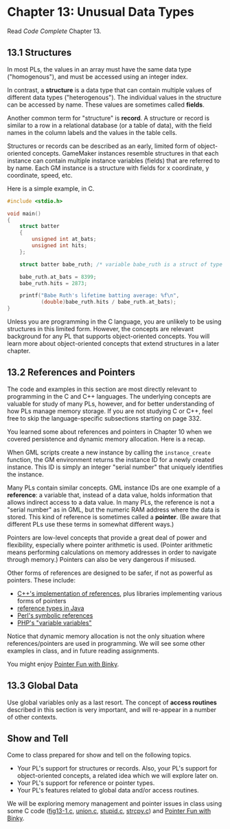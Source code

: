 # Chapter 13: Unusual Data Types

Read *Code Complete* Chapter 13.

## 13.1 Structures

In most PLs, the values in an array must have the same data type ("homogenous"), and must be accessed using an integer index.

In contrast, a **structure** is a data type that can contain multiple values of different data types ("heterogenous"). The individual values in the structure can be accessed by name. These values are sometimes called **fields**.

Another common term for "structure" is **record**. A structure or record is similar to a row in a relational database (or a table of data), with the field names in the column labels and the values in the table cells.

Structures or records can be described as an early, limited form of object-oriented concepts. GameMaker instances resemble structures in that each instance can contain multiple instance variables (fields) that are referred to by name. Each GM instance is a structure with fields for x coordinate, y coordinate, speed, etc.

Here is a simple example, in C.

```c
#include <stdio.h>

void main()
{
	struct batter
	{
		unsigned int at_bats;
		unsigned int hits;
	};

	struct batter babe_ruth; /* variable babe_ruth is a struct of type batter */

	babe_ruth.at_bats = 8399; 
	babe_ruth.hits = 2873;

	printf("Babe Ruth's lifetime batting average: %f\n", 
           (double)babe_ruth.hits / babe_ruth.at_bats);
}

```

Unless you are programming in the C language, you are unlikely to be using structures in this limited form. However, the concepts are relevant background for any PL that supports object-oriented concepts. You will learn more about object-oriented concepts that extend structures in a later chapter.

## 13.2 References and Pointers

The code and examples in this section are most directly relevant to programming in the C and C++ languages. The underlying concepts are valuable for study of many PLs, however, and for better understanding of how PLs manage memory storage. If you are not studying C or C++, feel free to skip the language-specific subsections starting on page 332.

You learned some about references and pointers in Chapter 10 when we covered persistence and dynamic memory allocation. Here is a recap.

When GML scripts create a new instance by calling the `instance_create` function, the GM environment returns the instance ID for a newly created instance. This ID is simply an integer "serial number" that uniquely identifies the instance.

Many PLs contain similar concepts. GML instance IDs are one example of a **reference**: a variable that, instead of a data value, holds information that allows indirect access to a data value. In many PLs, the reference is not a "serial number" as in GML, but the numeric RAM address where the data is stored. This kind of reference is sometimes called a **pointer**. (Be aware that different PLs use these terms in somewhat different ways.)

Pointers are low-level concepts that provide a great deal of power and flexibility, especially where pointer arithmetic is used. (Pointer arithmetic means performing calculations on memory addresses in order to navigate through memory.) Pointers can also be very dangerous if misused.

Other forms of references are designed to be safer, if not as powerful as pointers. These include:

- [C++'s implementation of references](https://isocpp.org/wiki/faq/references), plus libraries implementing various forms of pointers
- [reference types in Java](http://study.com/academy/lesson/reference-data-types-in-java.html)
- [Perl's symbolic references](https://docstore.mik.ua/orelly/perl/prog3/ch08_04.htm)
- [PHP's "variable variables"](http://php.net/manual/en/language.variables.variable.php)

Notice that dynamic memory allocation is not the only situation where references/pointers are used in programming. We will see some other examples in class, and in future reading assignments.

You might enjoy [Pointer Fun with Binky](https://youtu.be/6pmWojisM_E).

## 13.3 Global Data

Use global variables only as a last resort. The concept of **access routines** described in this section is very important, and will re-appear in a number of other contexts.

## Show and Tell

Come to class prepared for show and tell on the following topics.

- Your PL's support for structures or records. Also, your PL's support for object-oriented concepts, a related idea which we will explore later on.
- Your PL's support for reference or pointer types.
- Your PL's features related to global data and/or access routines.

We will be exploring memory management and pointer issues in class using some C code ([fig13-1.c](), [union.c](), [stupid.c](), [strcpy.c]()) and [Pointer Fun with Binky](https://youtu.be/6pmWojisM_E).
